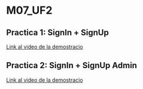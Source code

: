 # M07_UF2
## Practica 1: SignIn + SignUp
[Link al video de la demostracio](https://drive.google.com/file/d/1C3cmmRXHaC00p7NonOdnJ3Y334Oz8ckF/view?usp=sharing)
## Practica 2: SignIn + SignUp Admin
[Link al video de la demostracio](https://drive.google.com/file/d/1rGDAwYhByHUz9Gxda-vkRa7cZAtoTWTT/view?usp=sharing)